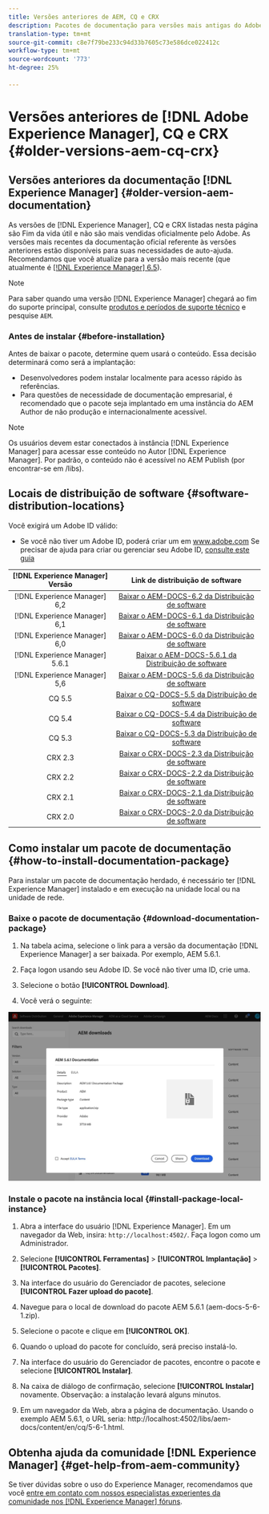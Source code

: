 ```yaml
---
title: Versões anteriores de AEM, CQ e CRX
description: Pacotes de documentação para versões mais antigas do Adobe Experience Manager, CQ e CRX.
translation-type: tm+mt
source-git-commit: c8e7f79be233c94d33b7605c73e586dce022412c
workflow-type: tm+mt
source-wordcount: '773'
ht-degree: 25%

---
```



# Versões anteriores de [!DNL Adobe Experience Manager], CQ e CRX {#older-versions-aem-cq-crx}

## Versões anteriores da documentação [!DNL Experience Manager] {#older-version-aem-documentation}

As versões de [!DNL Experience Manager], CQ e CRX listadas nesta página são Fim da vida útil e não são mais vendidas oficialmente pelo Adobe. As versões mais recentes da documentação oficial referente às versões anteriores estão disponíveis para suas necessidades de auto-ajuda. Recomendamos que você atualize para a versão mais recente (que atualmente é [[!DNL Experience Manager] 6.5](https://experienceleague.adobe.com/docs/experience-manager-65.html)).

>[!NOTE]
>
>Para saber quando uma versão [!DNL Experience Manager] chegará ao fim do suporte principal, consulte [produtos e períodos de suporte técnico](https://helpx.adobe.com/br/support/programs/eol-matrix.html) e pesquise `AEM`.

### Antes de instalar {#before-installation}

Antes de baixar o pacote, determine quem usará o conteúdo. Essa decisão determinará como será a implantação:

* Desenvolvedores podem instalar localmente para acesso rápido às referências.
* Para questões de necessidade de documentação empresarial, é recomendado que o pacote seja implantado em uma instância do AEM Author de não produção e internacionalmente acessível.

>[!NOTE]
>
>Os usuários devem estar conectados à instância [!DNL Experience Manager] para acessar esse conteúdo no Autor [!DNL Experience Manager]. Por padrão, o conteúdo não é acessível no AEM Publish (por encontrar-se em /libs).

## Locais de distribuição de software {#software-distribution-locations}

Você exigirá um Adobe ID válido:

* Se você não tiver um Adobe ID, poderá criar um em www.adobe.com
Se precisar de ajuda para criar ou gerenciar seu Adobe ID, [consulte este guia](https://helpx.adobe.com/manage-account.html)

| [!DNL Experience Manager] Versão | Link de distribuição de software |
|:-----------:|:--------------------------------------------------:|
| [!DNL Experience Manager] 6,2 | [Baixar o AEM-DOCS-6.2 da Distribuição de software](https://experience.adobe.com/#/downloads/content/software-distribution/en/aem.html?package=/content/software-distribution/en/details.html/content/dam/aem/public/adobe/packages/aem-docs/aem-docs-6-2.zip) |
| [!DNL Experience Manager] 6,1 | [Baixar o AEM-DOCS-6.1 da Distribuição de software](https://experience.adobe.com/#/downloads/content/software-distribution/en/aem.html?package=/content/software-distribution/en/details.html/content/dam/aem/public/adobe/packages/aem-docs/aem-6-1.zip) |
| [!DNL Experience Manager] 6,0 | [Baixar o AEM-DOCS-6.0 da Distribuição de software](https://experience.adobe.com/#/downloads/content/software-distribution/en/aem.html?package=/content/software-distribution/en/details.html/content/dam/aem/public/adobe/packages/aem-docs/aem-docs-6-0.zip) |
| [!DNL Experience Manager] 5.6.1 | [Baixar o AEM-DOCS-5.6.1 da Distribuição de software](https://experience.adobe.com/#/downloads/content/software-distribution/en/aem.html?package=/content/software-distribution/en/details.html/content/dam/aem/public/adobe/packages/aem-docs/aem-docs-5-6-1.zip) |
| [!DNL Experience Manager] 5,6 | [Baixar o AEM-DOCS-5.6 da Distribuição de software](https://experience.adobe.com/#/downloads/content/software-distribution/en/aem.html?package=/content/software-distribution/en/details.html/content/dam/aem/public/adobe/packages/aem-docs/aem-docs-5-6.zip) |
| CQ 5.5 | [Baixar o CQ-DOCS-5.5 da Distribuição de software](https://experience.adobe.com/#/downloads/content/software-distribution/en/aem.html?package=%2Fcontent%2Fsoftware-distribution%2Fen%2Fdetails.html%2Fcontent%2Fdam%2Faem%2Fpublic%2Fadobe%2Fpackages%2Faem-docs%2Faem-docs-5-5.zip) |
| CQ 5.4 | [Baixar o CQ-DOCS-5.4 da Distribuição de software](https://experience.adobe.com/#/downloads/content/software-distribution/en/aem.html?package=/content/software-distribution/en/details.html/content/dam/aem/public/adobe/packages/aem-docs/aem-docs-5-4.zip) |
| CQ 5.3 | [Baixar o CQ-DOCS-5.3 da Distribuição de software](https://experience.adobe.com/#/downloads/content/software-distribution/en/aem.html?package=/content/software-distribution/en/details.html/content/dam/aem/public/adobe/packages/aem-docs/aem-docs-5-3.zip) |
| CRX 2.3 | [Baixar o CRX-DOCS-2.3 da Distribuição de software](https://experience.adobe.com/#/downloads/content/software-distribution/en/aem.html?package=/content/software-distribution/en/details.html/content/dam/aem/public/adobe/packages/aem-docs/crx-docs-2-3.zip) |
| CRX 2.2 | [Baixar o CRX-DOCS-2.2 da Distribuição de software](https://experience.adobe.com/#/downloads/content/software-distribution/en/aem.html?package=/content/software-distribution/en/details.html/content/dam/aem/public/adobe/packages/aem-docs/crx-docs-2-2.zip) |
| CRX 2.1 | [Baixar o CRX-DOCS-2.1 da Distribuição de software](https://experience.adobe.com/#/downloads/content/software-distribution/en/aem.html?package=/content/software-distribution/en/details.html/content/dam/aem/public/adobe/packages/aem-docs/crx-docs-2-1.zip) |
| CRX 2.0 | [Baixar o CRX-DOCS-2.0 da Distribuição de software](https://experience.adobe.com/#/downloads/content/software-distribution/en/aem.html?package=/content/software-distribution/en/details.html/content/dam/aem/public/adobe/packages/aem-docs/crx-docs-2-0.zip) |

## Como instalar um pacote de documentação {#how-to-install-documentation-package}

Para instalar um pacote de documentação herdado, é necessário ter [!DNL Experience Manager] instalado e em execução na unidade local ou na unidade de rede.

### Baixe o pacote de documentação {#download-documentation-package}

1. Na tabela acima, selecione o link para a versão da documentação [!DNL Experience Manager] a ser baixada. Por exemplo, AEM 5.6.1.

1. Faça logon usando seu Adobe ID. Se você não tiver uma ID, crie uma.

1. Selecione o botão **[!UICONTROL Download]**.

1. Você verá o seguinte:

![Exemplo de distribuição de software](assets/screen_shot_2020-07-10at161922.jpg)

### Instale o pacote na instância local {#install-package-local-instance}

1. Abra a interface do usuário [!DNL Experience Manager]. Em um navegador da Web, insira: `http://localhost:4502/`. Faça logon como um Administrador.

1. Selecione **[!UICONTROL Ferramentas]** > **[!UICONTROL Implantação]** > **[!UICONTROL Pacotes]**.

1. Na interface do usuário do Gerenciador de pacotes, selecione **[!UICONTROL Fazer upload do pacote]**.

1. Navegue para o local de download do pacote AEM 5.6.1 (aem-docs-5-6-1.zip).

1. Selecione o pacote e clique em **[!UICONTROL OK]**.

1. Quando o upload do pacote for concluído, será preciso instalá-lo.

1. Na interface do usuário do Gerenciador de pacotes, encontre o pacote e selecione **[!UICONTROL Instalar]**.

1. Na caixa de diálogo de confirmação, selecione **[!UICONTROL Instalar]** novamente. Observação: a instalação levará alguns minutos.

1. Em um navegador da Web, abra a página de documentação. Usando o exemplo AEM 5.6.1, o URL seria: http://localhost:4502/libs/aem-docs/content/en/cq/5-6-1.html.

## Obtenha ajuda da comunidade [!DNL Experience Manager] {#get-help-from-aem-community}

Se tiver dúvidas sobre o uso do Experience Manager, recomendamos que você [entre em contato com nossos especialistas experientes da comunidade nos  [!DNL Experience Manager] fóruns](https://experienceleaguecommunities.adobe.com/t5/adobe-experience-manager/ct-p/adobe-experience-manager-community).
